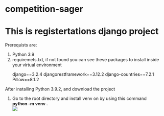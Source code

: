 # competition-sager
 
<h1> This is registertations django project </h1>
<p> Prerequists are: </p>
<ol>
 <li> Python 3.9 </li>
 <li> requiremets.txt, if not found you can see these packages to install inside your virtual environment </li>
 <p> 
     django==3.2.4
     djangorestframework==3.12.2
     django-countries==7.2.1
     Pillow==8.1.2 
 <p>
</ol>

<p> After installing Python 3.9.2, and download the project </p>
<ol>
 <li> Go to the root directory and install venv on by using this command <strong >python -m venv . </strong> </li>
 <img src="https://www.pixsy.com/wp-content/uploads/2021/04/ben-sweet-2LowviVHZ-E-unsplash-1.jpeg">
 </ol>
